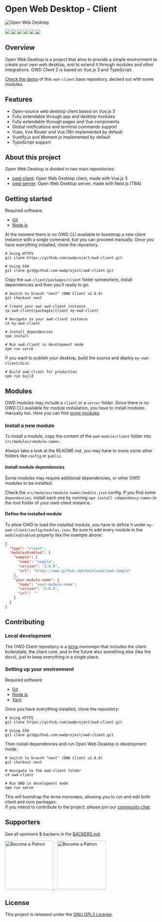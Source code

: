 # Open Web Desktop - Client

<p>
    <img src="https://i.imgur.com/9peh1BX.png" alt="Open Web Desktop" />
</p>

<p>
    <a href="https://github.com/owdproject/owd-client/blob/next/LICENSE"><img src="https://img.shields.io/badge/License-GPLv3-blue.svg" /></a>
    <a href="https://github.com/owdproject/owd-client/tree/next"><img src="https://img.shields.io/badge/owd-client-3A9CB6" /></a>
    <a href="https://github.com/owdproject/owd-client/tree/next"><img src="https://img.shields.io/github/release/owdproject/owd-client.svg" /></a>
    <a href="https://npmjs.com/package/@owd-client/core"><img src="https://img.shields.io/npm/v/@owd-client/core.svg?color=blue" /></a>
    <a href="https://github.com/topics/owd-modules"><img src="https://img.shields.io/badge/owd-modules-888" /></a>
    <a href="https://discord.gg/3KFVP8b"><img src="https://img.shields.io/badge/chat-on%20discord-7289da.svg" /></a>
</p>

## Overview
Open Web Desktop is a project that aims to provide a simple environment to create your own web desktop, and to extend it through modules and other integrations. OWD Client 2 is based on Vue.js 3 and TypeScript.

[Check the demo](https://demo.owdproject.com) of this `owd-client` base repository, decked out with some modules.

## Features
- Open-source web desktop client based on Vue.js 3
- Fully extendable through app and desktop modules
- Fully extendable through pages and Vue components
- Global notifications and terminal commands support
- Vuex, Vue Router and Vue i18n implemented by default
- Vuetify.js and Moment.js implemented by default
- TypeScript support

## About this project
Open Web Desktop is divided in two main repositories:
- [owd-client](https://github.com/owdproject/owd-client/tree/next): Open Web Desktop client, made with Vue.js 3
- [owd-server](https://github.com/owdproject/owd-server): Open Web Desktop server, made with Nest.js (TBA)

## Getting started
Required software:

- [Git](https://git-scm.com)
- [Node.js](https://nodejs.org)

At the moment there is no OWD CLI available to bootstrap a new client instance with a single command,
but you can proceed manually. Once you have everything installed, clone the repository.

```
# Using HTTPS
git clone https://github.com/owdproject/owd-client.git

# Using SSH
git clone git@github.com:owdproject/owd-client.git
```

Copy the `owd-client/packages/client` folder somewhere, install dependencies and then you'll ready to go.
```
# Switch to branch "next" (OWD Client v2.0.0)
git checkout next

# Create your own owd-client instance
cp owd-client/packages/client my-owd-client

# Navigate to your owd-client instance
cd my-owd-client

# Install dependencies
npm install

# Run owd-client in development mode
npm run serve
```

If you want to publish your desktop, build the source and deploy `my-owd-client/dist`.
```
# Build owd-client for production
npm run build
```

## Modules
OWD modules may include a `client` or a `server` folder. Since there is no OWD CLI available for module installation, you have to install modules manually too.
Here you can find [some modules](https://github.com/topics/owd-modules).

### Install a new module
To install a module, copy the content of the  `owd-module/client` folder into `src/modules/<module-name>`.

Always take a look at the README.md, you may have to move some other folders like `config` or `public`.

#### Install module dependencies
Some modules may require additional dependencies, or other OWD modules to be installed.

Check the `src/modules/<module-name>/module.json` config. If you find some `dependencies`,
install each one by running `npm install <dependency-name>` in the root folder of your owd-client instance.

#### Define the installed module
To allow OWD to load the installed module, you have to define it under `my-owd-client/config/modules.json`.
Be sure to add every module in the `modulesEnabled` property like the example above:

```json
{
  "type": "client",
  "modulesEnabled": {
    "sample": {
      "name": "sample",
      "version": "2.0.0",
      "url": "https://www.github.com/hacklover/owd-sample"
    },
    "your-module-name": {
      "name": "your-module-name",
      "version": "2.0.0",
      "url": ""
    }
  }
}
```

## Contributing

### Local development
The OWD Client repository is a [lerna](https://github.com/lerna/lerna) monorepo that includes the client boilerplate, the client core, and in the future also something else (like the docs), just to keep everything in a single place.

### Setting up your environment

Required software:

- [Git](https://git-scm.com)
- [Node.js](https://nodejs.org)
- [Yarn](https://classic.yarnpkg.com)

Once you have everything installed, clone the repository:

```
# Using HTTPS
git clone https://github.com/owdproject/owd-client.git

# Using SSH
git clone git@github.com:owdproject/owd-client.git
```

Then install dependencies and run Open Web Desktop in development mode.
```
# Switch to branch "next" (OWD Client v2.0.0)
git checkout next

# Navigate to the owd-client folder
cd owd-client

# Run OWD in development mode
npm run serve
```
This will bootstrap the lerna monorepo, allowing you to run and edit both client and core packages.   
If you intend to contribute to the project, please join our [community chat](https://discord.gg/3KFVP8b).

## Supporters

See all sponsors & backers in the [BACKERS.md](BACKERS.md).

<a href="https://www.patreon.com/hacklover">
    <img src="https://i.imgur.com/KODHUwR.png" width="160" alt="Become a Patron" />
</a>
&nbsp;
<a href="https://www.liberapay.com/hacklover">
    <img src="https://i.imgur.com/tGMNTUz.png" width="160" alt="Become a Patron" />
</a>

## License
This project is released under the [GNU GPL3 License](LICENSE).